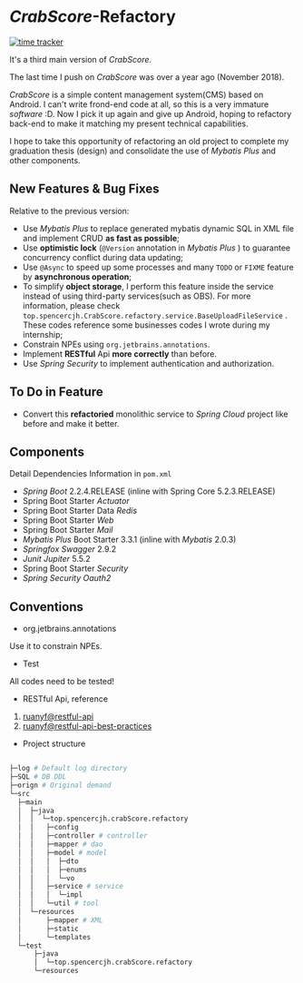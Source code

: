 # *CrabScore*-Refactory

[![time tracker](https://wakatime.com/badge/github/spencercjh/crabscore_springboot.svg)](https://wakatime.com/badge/github/spencercjh/crabscore_springboot)

It's a third main version of *CrabScore*.

The last time I push on *CrabScore* was over a year ago (November 2018).

*CrabScore* is a simple content management system(CMS) based on Android. I can't write frond-end code at all, so this is a very immature *software* :D. Now I pick it up again and give up Android, hoping to refactory back-end to make it matching my present technical capabilities.

I hope to take this opportunity of refactoring an old project to complete my graduation thesis (design) and consolidate the use of *Mybatis Plus* and other components.

## New Features & Bug Fixes

Relative to the previous version:

* Use *Mybatis Plus* to replace generated mybatis dynamic SQL in XML file and implement CRUD **as fast as possible**;
* Use **optimistic lock** (`@Version` annotation in *Mybatis Plus* ) to guarantee concurrency conflict during data updating;
* Use `@Async` to speed ​​up some processes and many `TODO` or `FIXME` feature by **asynchronous operation**;
* To simplify **object storage**, I perform this feature inside the service instead of using third-party services(such as OBS). For more information, please check `top.spencercjh.CrabScore.refactory.service.BaseUploadFileService` . These codes reference some businesses codes I wrote during my internship;
* Constrain NPEs using `org.jetbrains.annotations`. 
* Implement **RESTful** Api **more correctly** than before.
* Use *Spring Security* to implement authentication and authorization.

## To Do in Feature

* Convert this **refactoried** monolithic service to *Spring Cloud* project like before and make it better.

## Components

Detail Dependencies Information in `pom.xml` 

* *Spring Boot* 2.2.4.RELEASE (inline with Spring Core 5.2.3.RELEASE)
* Spring Boot Starter *Actuator*
* Spring Boot Starter Data *Redis*
* Spring Boot Starter *Web*
* Spring Boot Starter *Mail*
* *Mybatis Plus* Boot Starter 3.3.1 (inline with *Mybatis* 2.0.3)
* *Springfox Swagger* 2.9.2
* *Junit Jupiter* 5.5.2
* Spring Boot Starter *Security*
* *Spring Security Oauth2*

## Conventions

* org.jetbrains.annotations

Use it to constrain NPEs.

* Test

All codes need to be tested!

* RESTful Api, reference

1. [ruanyf@restful-api](http://www.ruanyifeng.com/blog/2014/05/restful_api.html)
2. [ruanyf@restful-api-best-practices](http://www.ruanyifeng.com/blog/2018/10/restful-api-best-practices.html)

* Project structure

```sh

├─log # Default log directory
├─SQL # DB DDL
├─orign # Original demand
└─src
  ├─main
  │  ├─java
  │  │  └─top.spencercjh.crabScore.refactory
  │  │   ├─config
  │  │   ├─controller # controller
  │  │   ├─mapper # dao
  │  │   ├─model # model
  │  │   │  ├─dto
  │  │   │  ├─enums
  │  │   │  └─vo
  │  │   ├─service # service
  │  │   │  └─impl
  │  │   └─util # tool
  │  └─resources
  │      ├─mapper # XML
  │      ├─static
  │      └─templates
  └─test
      ├─java
      │  └─top.spencercjh.crabScore.refactory
      └─resources
```
